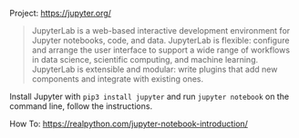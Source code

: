 Project: https://jupyter.org/

>JupyterLab is a web-based interactive development environment for Jupyter notebooks, code, and data. JupyterLab is 
>flexible: configure and arrange the user interface to support a wide range of workflows in data science, scientific 
>computing, and machine learning. JupyterLab is extensible and modular: write plugins that add new components and 
>integrate with existing ones.

Install Jupyter with `pip3 install jupyter` and run `jupyter notebook` on the command line, follow the instructions.

How To: https://realpython.com/jupyter-notebook-introduction/
